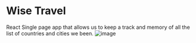 # Wise Travel

React Single page app that allows us to keep a track and memory of all the list of countries and cities we been.
![image](https://github.com/acharayaP03/wise-travel/assets/42729832/ab8b8c51-2898-41d2-85a6-9d5a5964e768)

